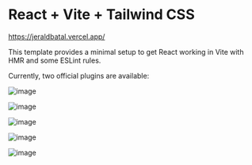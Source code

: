 # React + Vite + Tailwind CSS  

<a href="https://jeraldbatal.vercel.app/" target="_blank">https://jeraldbatal.vercel.app/</a>

This template provides a minimal setup to get React working in Vite with HMR and some ESLint rules.

Currently, two official plugins are available:

![image](https://github.com/jeraldbatal22/new-updated-portfolio/assets/80327905/bb02a9f5-027b-4193-b683-043025e86323)

![image](https://github.com/jeraldbatal22/new-updated-portfolio/assets/80327905/e402fab1-bb09-4c5b-99c7-b95c3055cb32)

![image](https://github.com/jeraldbatal22/new-updated-portfolio/assets/80327905/0577966c-e391-4c25-980b-796c165a4cdf)

![image](https://github.com/jeraldbatal22/new-updated-portfolio/assets/80327905/d52edab2-33b0-42a0-8556-6e9e5243796c)

![image](https://github.com/jeraldbatal22/new-updated-portfolio/assets/80327905/a983535a-0e83-4337-b121-3fad468a3abf)
